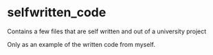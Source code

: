 # selfwritten_code
Contains a few files that are self written and out of a university project

Only as an example of the written code from myself.

